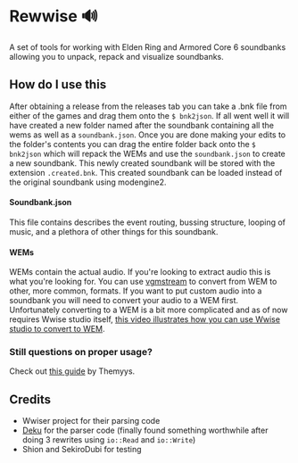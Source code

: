 # Rewwise 🔊

A set of tools for working with Elden Ring and Armored Core 6 soundbanks allowing you to unpack, repack and visualize soundbanks.

## How do I use this
After obtaining a release from the releases tab you can take a .bnk file from either of the games and drag them onto the `$ bnk2json`. If all went well it will have created a new folder named after the soundbank containing all the wems as well as a `soundbank.json`. Once you are done making your edits to the folder's contents you can drag the entire folder back onto the `$ bnk2json` which will repack the WEMs and use the `soundbank.json` to create a new soundbank. This newly created soundbank will be stored with the extension `.created.bnk`. This created soundbank can be loaded instead of the original soundbank using modengine2.

#### Soundbank.json
This file contains describes the event routing, bussing structure, looping of music, and a plethora of other things for this soundbank.

#### WEMs
WEMs contain the actual audio. If you're looking to extract audio this is what you're looking for. You can use [vgmstream](https://vgmstream.org/) to convert from WEM to other, more common, formats.
If you want to put custom audio into a soundbank you will need to convert your audio to a WEM first. Unfortunately converting to a WEM is a bit more complicated and as of now requires Wwise studio itself, [this video illustrates how you can use Wwise studio to convert to WEM](https://www.youtube.com/watch?v=39Oeb4GvxEc).

### Still questions on proper usage?
Check out [this guide](https://docs.google.com/document/d/1lNov-a0DwnMY2yZywH3hFYzuoDfndofguvZmAnLDo-U/edit#heading=h.7dtqo3tlss5x) by Themyys.

## Credits
- Wwiser project for their parsing code
- [Deku](https://github.com/sharksforarms/deku) for the parser code (finally found something worthwhile after doing 3 rewrites using `io::Read` and `io::Write`)
- Shion and SekiroDubi for testing
